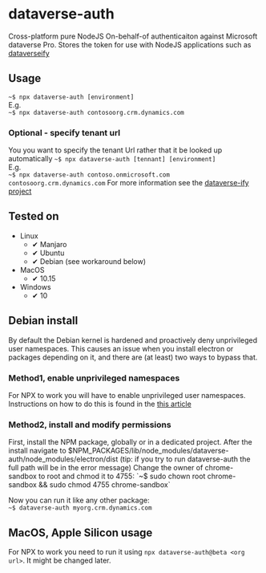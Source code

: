 # dataverse-auth
Cross-platform pure NodeJS On-behalf-of authenticaiton against Microsoft dataverse Pro. Stores the token for use with NodeJS applications such as [dataverseify](https://github.com/scottdurow/dataverse-ify/wiki)

## Usage
`~$ npx dataverse-auth [environment]`\
E.g.\
`~$ npx dataverse-auth contosoorg.crm.dynamics.com`

### Optional - specify tenant url
You you want to specify the tenant Url rather that it be looked up automatically
`~$ npx dataverse-auth [tennant] [environment]`\
E.g.\
`~$ npx dataverse-auth contoso.onmicrosoft.com contosoorg.crm.dynamics.com`
For more information see the [dataverse-ify project](https://github.com/scottdurow/dataverse-ify/wiki)

## Tested on
- Linux
  - ✔ Manjaro
  - ✔ Ubuntu
  - ✔ Debian (see workaround below)
- MacOS
  - ✔ 10.15
- Windows
  - ✔ 10

## Debian install
By default the Debian kernel is hardened and proactively deny unprivileged user namespaces. This causes an issue when you install electron or packages depending on it, and there are (at least) two ways to bypass that.

### Method1, enable unprivileged namespaces
For NPX to work you will have to enable unprivileged user namespaces. Instructions on how to do this is found in the [this article](https://wiki.debian.org/LXC#Configuration_of_the_host_system) 

### Method2, install and modify permissions
First, install the NPM package, globally or in a dedicated project. After the install navigate to $NPM_PACKAGES/lib/node_modules/dataverse-auth/node_modules/electron/dist (tip: if you try to run dataverse-auth the full path will be in the error message)
Change the owner of chrome-sandbox to root and chmod it to 4755:  
`~$ sudo chown root chrome-sandbox && sudo chmod 4755 chrome-sandbox`

Now you can run it like any other package:  
`~$ dataverse-auth myorg.crm.dynamics.com`

## MacOS, Apple Silicon usage
For NPX to work you need to run it using `npx dataverse-auth@beta <org url>`.
It might be changed later.
